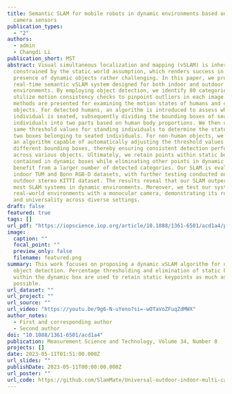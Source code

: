 ```yaml
---
title: Semantic SLAM for mobile robots in dynamic environments based on visual
  camera sensors
publication_types:
  - "2"
authors:
  - admin
  - Changdi Li
publication_short: MST
abstract: Visual simultaneous localization and mapping (vSLAM) is inherently
  constrained by the static world assumption, which renders success in the
  presence of dynamic objects rather challenging. In this paper, we propose a
  real-time semantic vSLAM system designed for both indoor and outdoor dynamic
  environments. By employing object detection, we identify 80 categories and
  utilize motion consistency checks to pinpoint outliers in each image. Distinct
  methods are presented for examining the motion states of humans and other
  objects. For detected humans, an algorithm is introduced to assess whether an
  individual is seated, subsequently dividing the bounding boxes of seated
  individuals into two parts based on human body proportions. We then use the
  same threshold values for standing individuals to determine the states of the
  two boxes belonging to seated individuals. For non-human objects, we propose
  an algorithm capable of automatically adjusting the threshold values for
  different bounding boxes, thereby ensuring consistent detection performance
  across various objects. Ultimately, we retain points within static boxes
  contained in dynamic boxes while eliminating other points in dynamic boxes to
  benefit from a larger number of detected categories. Our SLAM is evaluated on
  indoor TUM and Bonn RGB-D datasets, with further testing conducted on the
  outdoor stereo KITTI dataset. The results reveal that our SLAM outperforms
  most SLAM systems in dynamic environments. Moreover, we test our system in
  real-world environments with a monocular camera, demonstrating its robustness
  and universality across diverse settings.
draft: false
featured: true
tags: []
url_pdf: "https://iopscience.iop.org/article/10.1088/1361-6501/acd1a4/pdf"
image:
  caption: ""
  focal_point: ""
  preview_only: false
  filename: featured.png
summary: This work focuses on proposing a dynamic vSLAM algorithm for dense
  object detection. Percentage thresholding and elimination of static boxes
  within the dynamic box are used to retain static keypoints as much as
  possible.
url_dataset: ""
url_project: ""
url_source: ""
url_video: "https://youtu.be/9g6-N-uYeno?si=-wOTaVoZFuqZdMWX"
author_notes:
  - First and corresponding author
  - Second author
doi: "10.1088/1361-6501/acd1a4"
publication: Measurement Science and Technology, Volume 34, Number 8
projects: []
date: 2023-05-11T01:51:00.000Z
url_slides: ""
publishDate: 2023-05-11T00:00:00.000Z
url_poster: ""
url_code: https://github.com/SlamMate/Universal-outdoor-indoor-multi-camera-vSLAM-based-on-pre-trained-models
---
```

